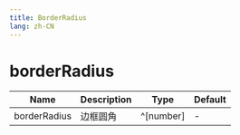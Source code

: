 ```yaml
---
title: BorderRadius
lang: zh-CN
---
```


# borderRadius

| Name               | Description      | Type                         | Default |
|--------------------|------------------|------------------------------| ------- |
| borderRadius        |    边框圆角       | ^[number]| -|
